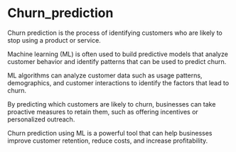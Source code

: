 # Churn_prediction

Churn prediction is the process of identifying customers who are likely to stop using a product or service.

Machine learning (ML) is often used to build predictive models that analyze customer behavior and identify patterns that can be used to predict churn.

ML algorithms can analyze customer data such as usage patterns, demographics, and customer interactions to identify the factors that lead to churn.

By predicting which customers are likely to churn, businesses can take proactive measures to retain them, such as offering incentives or personalized outreach.

Churn prediction using ML is a powerful tool that can help businesses improve customer retention, reduce costs, and increase profitability.

